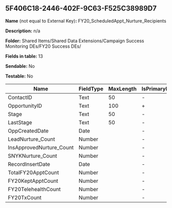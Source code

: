 ## 5F406C18-2446-402F-9C63-F525C38989D7

**Name** (not equal to External Key)**:** FY20_ScheduledAppt_Nurture_Recipients

**Description:** n/a

**Folder:** Shared Items/Shared Data Extensions/Campaign Success Monitoring DEs/FY20 Success DEs/

**Fields in table:** 13

**Sendable:** No

**Testable:** No

| Name | FieldType | MaxLength | IsPrimaryKey | IsNullable | DefaultValue |
| --- | --- | --- | --- | --- | --- |
| ContactID | Text | 50 | - | + |  |
| OpportunityID | Text | 100 | + | - |  |
| Stage | Text | 50 | - | + |  |
| LastStage | Text | 50 | - | + |  |
| OppCreatedDate | Date |  | - | + |  |
| LeadNurture_Count | Number |  | - | + |  |
| InsApprovedNurture_Count | Number |  | - | + |  |
| SNYKNurture_Count | Number |  | - | + |  |
| RecordInsertDate | Date |  | - | + | GETDATE() |
| TotalFY20ApptCount | Number |  | - | + |  |
| FY20KeptApptCount | Number |  | - | + |  |
| FY20TelehealthCount | Number |  | - | + |  |
| FY20TxCount | Number |  | - | + |  |
